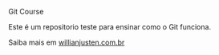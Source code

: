 Git Course

Este é um repositorio teste para ensinar como o Git funciona. 

Saiba mais em [willianjusten.com.br](http://willianjusten.com.br)
